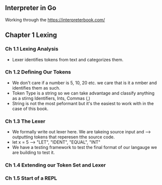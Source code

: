 ## Interpreter in Go

Working through the https://interpreterbook.com/


## Chapter 1 Lexing

### Ch 1.1 Lexing Analysis
- Lexer identifies tokens from text and categorizes them.

### Ch 1.2 Defining Our Tokens
- We don't care if a number is 5, 10, 20 etc. we care that is it a nmber and identifies them as such.
- Token Type is a string so we can take advantage and classify anything as a stirng Identifiers, Ints, Commas (,) 
- String is not the most peformant but it's the easiest to work with in the case of this book.

### Ch 1.3 The Lexer
- We formally write out lexer here. We are takeing source input and --> outputting tokens that reperesen tthe source code.
- let x = 5 --> "LET", "IDENT", "EQUAL", "INT"
- We have a testing framework to test the final format of our langauge we are building to test it. 
  

### Ch 1.4 Extending our Token Set and Lexer

### Ch 1.5 Start of a REPL
